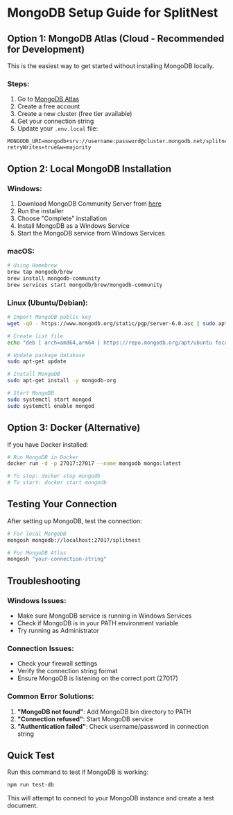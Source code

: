 # MongoDB Setup Guide for SplitNest

## Option 1: MongoDB Atlas (Cloud - Recommended for Development)

This is the easiest way to get started without installing MongoDB locally.

### Steps:
1. Go to [MongoDB Atlas](https://www.mongodb.com/atlas)
2. Create a free account
3. Create a new cluster (free tier available)
4. Get your connection string
5. Update your `.env.local` file:

```env
MONGODB_URI=mongodb+srv://username:password@cluster.mongodb.net/splitnest?retryWrites=true&w=majority
```

## Option 2: Local MongoDB Installation

### Windows:
1. Download MongoDB Community Server from [here](https://www.mongodb.com/try/download/community)
2. Run the installer
3. Choose "Complete" installation
4. Install MongoDB as a Windows Service
5. Start the MongoDB service from Windows Services

### macOS:
```bash
# Using Homebrew
brew tap mongodb/brew
brew install mongodb-community
brew services start mongodb/brew/mongodb-community
```

### Linux (Ubuntu/Debian):
```bash
# Import MongoDB public key
wget -qO - https://www.mongodb.org/static/pgp/server-6.0.asc | sudo apt-key add -

# Create list file
echo "deb [ arch=amd64,arm64 ] https://repo.mongodb.org/apt/ubuntu focal/mongodb-org/6.0 multiverse" | sudo tee /etc/apt/sources.list.d/mongodb-org-6.0.list

# Update package database
sudo apt-get update

# Install MongoDB
sudo apt-get install -y mongodb-org

# Start MongoDB
sudo systemctl start mongod
sudo systemctl enable mongod
```

## Option 3: Docker (Alternative)

If you have Docker installed:

```bash
# Run MongoDB in Docker
docker run -d -p 27017:27017 --name mongodb mongo:latest

# To stop: docker stop mongodb
# To start: docker start mongodb
```

## Testing Your Connection

After setting up MongoDB, test the connection:

```bash
# For local MongoDB
mongosh mongodb://localhost:27017/splitnest

# For MongoDB Atlas
mongosh "your-connection-string"
```

## Troubleshooting

### Windows Issues:
- Make sure MongoDB service is running in Windows Services
- Check if MongoDB is in your PATH environment variable
- Try running as Administrator

### Connection Issues:
- Check your firewall settings
- Verify the connection string format
- Ensure MongoDB is listening on the correct port (27017)

### Common Error Solutions:
1. **"MongoDB not found"**: Add MongoDB bin directory to PATH
2. **"Connection refused"**: Start MongoDB service
3. **"Authentication failed"**: Check username/password in connection string

## Quick Test

Run this command to test if MongoDB is working:

```bash
npm run test-db
```

This will attempt to connect to your MongoDB instance and create a test document.
